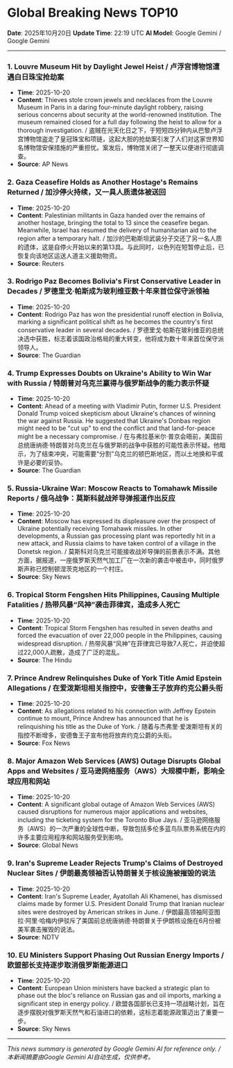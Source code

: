 # Global Breaking News TOP10

**Date**: 2025年10月20日
**Update Time**: 22:19 UTC
**AI Model**: Google Gemini / Google Gemini

---

### 1. **Louvre Museum Hit by Daylight Jewel Heist** / **卢浮宫博物馆遭遇白日珠宝抢劫案**
- **Time**: 2025-10-20
- **Content**: Thieves stole crown jewels and necklaces from the Louvre Museum in Paris in a daring four-minute daylight robbery, raising serious concerns about security at the world-renowned institution. The museum remained closed for a full day following the heist to allow for a thorough investigation. / 盗贼在光天化日之下，于短短四分钟内从巴黎卢浮宫博物馆盗走了皇冠珠宝和项链，这起大胆的抢劫案引发了人们对这家世界知名博物馆安保措施的严重担忧。案发后，博物馆关闭了一整天以便进行彻底调查。
- **Source**: AP News

### 2. **Gaza Ceasefire Holds as Another Hostage's Remains Returned** / **加沙停火持续，又一具人质遗体被送回**
- **Time**: 2025-10-20
- **Content**: Palestinian militants in Gaza handed over the remains of another hostage, bringing the total to 13 since the ceasefire began. Meanwhile, Israel has resumed the delivery of humanitarian aid to the region after a temporary halt. / 加沙的巴勒斯坦武装分子交还了另一名人质的遗体，这是自停火开始以来的第13具。与此同时，以色列在短暂停止后，已恢复向该地区运送人道主义援助物资。
- **Source**: Reuters

### 3. **Rodrigo Paz Becomes Bolivia's First Conservative Leader in Decades** / **罗德里戈·帕斯成为玻利维亚数十年来首位保守派领袖**
- **Time**: 2025-10-20
- **Content**: Rodrigo Paz has won the presidential runoff election in Bolivia, marking a significant political shift as he becomes the country's first conservative leader in several decades. / 罗德里戈·帕斯在玻利维亚的总统决选中获胜，标志着该国政治格局的重大转变，他将成为数十年来首位保守派领导人。
- **Source**: The Guardian

### 4. **Trump Expresses Doubts on Ukraine's Ability to Win War with Russia** / **特朗普对乌克兰赢得与俄罗斯战争的能力表示怀疑**
- **Time**: 2025-10-20
- **Content**: Ahead of a meeting with Vladimir Putin, former U.S. President Donald Trump voiced skepticism about Ukraine's chances of winning the war against Russia. He suggested that Ukraine's Donbas region might need to be "cut up" to end the conflict and that land-for-peace might be a necessary compromise. / 在与弗拉基米尔·普京会晤前，美国前总统唐纳德·特朗普对乌克兰在与俄罗斯的战争中获胜的可能性表示怀疑。他暗示，为了结束冲突，可能需要“分割”乌克兰的顿巴斯地区，而以土地换和平或许是必要的妥协。
- **Source**: The Guardian

### 5. **Russia-Ukraine War: Moscow Reacts to Tomahawk Missile Reports** / **俄乌战争：莫斯科就战斧导弹报道作出反应**
- **Time**: 2025-10-20
- **Content**: Moscow has expressed its displeasure over the prospect of Ukraine potentially receiving Tomahawk missiles. In other developments, a Russian gas processing plant was reportedly hit in a new attack, and Russia claims to have taken control of a village in the Donetsk region. / 莫斯科对乌克兰可能接收战斧导弹的前景表示不满。其他方面，据报道，一座俄罗斯天然气加工厂在一次新的袭击中被击中，同时俄罗斯声称已控制顿涅茨克地区的一个村庄。
- **Source**: Sky News

### 6. **Tropical Storm Fengshen Hits Philippines, Causing Multiple Fatalities** / **热带风暴“风神”袭击菲律宾，造成多人死亡**
- **Time**: 2025-10-20
- **Content**: Tropical Storm Fengshen has resulted in seven deaths and forced the evacuation of over 22,000 people in the Philippines, causing widespread disruption. / 热带风暴“风神”在菲律宾已导致7人死亡，并迫使超过22,000人疏散，造成了广泛的混乱。
- **Source**: The Hindu

### 7. **Prince Andrew Relinquishes Duke of York Title Amid Epstein Allegations** / **在爱泼斯坦相关指控中，安德鲁王子放弃约克公爵头衔**
- **Time**: 2025-10-20
- **Content**: As allegations related to his connection with Jeffrey Epstein continue to mount, Prince Andrew has announced that he is relinquishing his title as the Duke of York. / 随着与杰弗里·爱泼斯坦有关的指控不断增多，安德鲁王子宣布他将放弃约克公爵的头衔。
- **Source**: Fox News

### 8. **Major Amazon Web Services (AWS) Outage Disrupts Global Apps and Websites** / **亚马逊网络服务（AWS）大规模中断，影响全球应用和网站**
- **Time**: 2025-10-20
- **Content**: A significant global outage of Amazon Web Services (AWS) caused disruptions for numerous major applications and websites, including the ticketing system for the Toronto Blue Jays. / 亚马逊网络服务（AWS）的一次严重的全球性中断，导致包括多伦多蓝鸟队票务系统在内的许多主要应用程序和网站服务受到影响。
- **Source**: Global News

### 9. **Iran's Supreme Leader Rejects Trump's Claims of Destroyed Nuclear Sites** / **伊朗最高领袖否认特朗普关于核设施被摧毁的说法**
- **Time**: 2025-10-20
- **Content**: Iran's Supreme Leader, Ayatollah Ali Khamenei, has dismissed claims made by former U.S. President Donald Trump that Iranian nuclear sites were destroyed by American strikes in June. / 伊朗最高领袖阿亚图拉·阿里·哈梅内伊驳斥了美国前总统唐纳德·特朗普关于伊朗核设施在6月份被美军袭击摧毁的说法。
- **Source**: NDTV

### 10. **EU Ministers Support Phasing Out Russian Energy Imports** / **欧盟部长支持逐步取消俄罗斯能源进口**
- **Time**: 2025-10-20
- **Content**: European Union ministers have backed a strategic plan to phase out the bloc's reliance on Russian gas and oil imports, marking a significant step in energy policy. / 欧盟各国部长已支持一项战略计划，旨在逐步摆脱对俄罗斯天然气和石油进口的依赖，这标志着能源政策迈出了重要一步。
- **Source**: Sky News

---

*This news summary is generated by Google Gemini AI for reference only. / 本新闻摘要由Google Gemini AI自动生成，仅供参考。*
